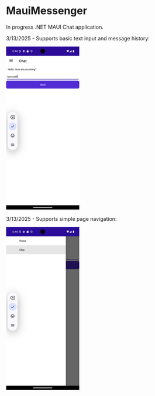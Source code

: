 # MauiMessenger

In progress .NET MAUI Chat application.

3/13/2025 - Supports basic text input and message history:

<img src="Screenshot_1741884405.png" alt="Alt text 1" width="200"/>

3/13/2025 - Supports simple page navigation:

<img src="Screenshot_1741884412.png" alt="Alt text 2" width="200"/>
